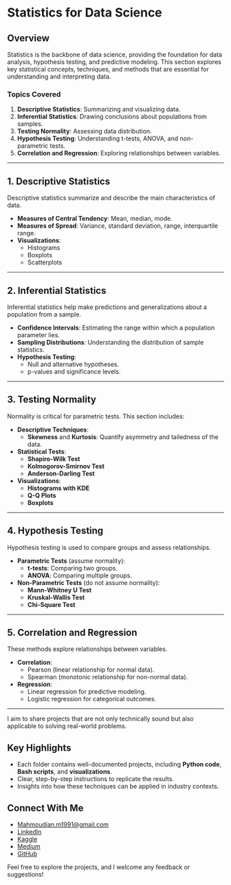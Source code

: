 # **Statistics for Data Science**

## **Overview**
Statistics is the backbone of data science, providing the foundation for data analysis, hypothesis testing, and predictive modeling. This section explores key statistical concepts, techniques, and methods that are essential for understanding and interpreting data.

### **Topics Covered**
1. **Descriptive Statistics**: Summarizing and visualizing data.
2. **Inferential Statistics**: Drawing conclusions about populations from samples.
3. **Testing Normality**: Assessing data distribution.
4. **Hypothesis Testing**: Understanding t-tests, ANOVA, and non-parametric tests.
5. **Correlation and Regression**: Exploring relationships between variables.

---

## **1. Descriptive Statistics**
Descriptive statistics summarize and describe the main characteristics of data.
- **Measures of Central Tendency**: Mean, median, mode.
- **Measures of Spread**: Variance, standard deviation, range, interquartile range.
- **Visualizations**:
  - Histograms
  - Boxplots
  - Scatterplots

---

## **2. Inferential Statistics**
Inferential statistics help make predictions and generalizations about a population from a sample.
- **Confidence Intervals**: Estimating the range within which a population parameter lies.
- **Sampling Distributions**: Understanding the distribution of sample statistics.
- **Hypothesis Testing**:
  - Null and alternative hypotheses.
  - p-values and significance levels.

---

## **3. Testing Normality**
Normality is critical for parametric tests. This section includes:
- **Descriptive Techniques**:
  - **Skewness** and **Kurtosis**: Quantify asymmetry and tailedness of the data.
- **Statistical Tests**:
  - **Shapiro-Wilk Test**
  - **Kolmogorov-Smirnov Test**
  - **Anderson-Darling Test**
- **Visualizations**:
  - **Histograms with KDE**
  - **Q-Q Plots**
  - **Boxplots**

---

## **4. Hypothesis Testing**
Hypothesis testing is used to compare groups and assess relationships.
- **Parametric Tests** (assume normality):
  - **t-tests**: Comparing two groups.
  - **ANOVA**: Comparing multiple groups.
- **Non-Parametric Tests** (do not assume normality):
  - **Mann-Whitney U Test**
  - **Kruskal-Wallis Test**
  - **Chi-Square Test**

---

## **5. Correlation and Regression**
These methods explore relationships between variables.
- **Correlation**:
  - Pearson (linear relationship for normal data).
  - Spearman (monotonic relationship for non-normal data).
- **Regression**:
  - Linear regression for predictive modeling.
  - Logistic regression for categorical outcomes.

---

I aim to share projects that are not only technically sound but also applicable to solving real-world problems.

## Key Highlights
- Each folder contains well-documented projects, including **Python code**, **Bash scripts**, and **visualizations**.
- Clear, step-by-step instructions to replicate the results.
- Insights into how these techniques can be applied in industry contexts.

## Connect With Me
- Mahmoudian.m1991@gmail.com
- [LinkedIn](http://linkedin.com/in/mostafa-mahmoudian-854473164)
- [Kaggle](https://www.kaggle.com/mostafamahmoudian)
- [Medium](https://medium.com/@mahmoudian.m)
- [GitHub](https://github.com/mahmoudian-m)

Feel free to explore the projects, and I welcome any feedback or suggestions!
